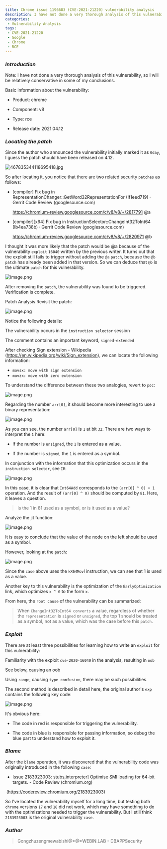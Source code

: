 ```yaml
---
title: Chrome issue 1196683 (CVE-2021-21220) vulnerability analysis
description: I have not done a very thorough analysis of this vulnerability, so I will be relatively conservative in some of my conclusions.
categories:
 - Vulnerability Analysis
tags:
 - CVE-2021-21220
 - Google
 - Chrome
 - RCE
---
```


### *Introduction*

Note: I have not done a very thorough analysis of this vulnerability, so I will be relatively conservative in some of my conclusions.

Basic information about the vulnerability:

- Product: chrome


- Component: v8

- Type: rce

- Release date: 2021.04.12


### *Locating the patch*

Since the author who announced the vulnerability initially marked it as `0day`, I guess the patch should have been released on 4.12.

![467835344118695418.jpg](https://i.loli.net/2021/04/16/4zsAGyPtZ3FvuoJ.jpg)

So after locating it, you notice that there are two related security `patches` as follows:

- [compiler] Fix bug in RepresentationChanger::GetWord32RepresentationFor (If1eed719) · Gerrit Code Review (googlesource.com)

  https://chromium-review.googlesource.com/c/v8/v8/+/2817791 @a

- [compiler\][x64] Fix bug in InstructionSelector::ChangeInt32ToInt64 (Ib4ea738b) · Gerrit Code Review (googlesource.com)

  https://chromium-review.googlesource.com/c/v8/v8/+/2820971 @b

I thought it was more likely that the patch would be @a because of the vulnerability `exploit` `16040` written by the previous writer. It turns out that the exploit still fails to trigger without adding the `@a` `patch`, because the `@b` `patch` has already been added in that version. So we can deduce that `@b` is the ultimate `patch` for this vulnerability.

![image.png](https://i.loli.net/2021/04/16/Q2gWJoDEep1GvLl.png)

After removing the `patch`, the vulnerability was found to be triggered. Verification is complete.

Patch Analysis
Revisit the patch:

![image.png](https://i.loli.net/2021/04/16/pGFbtshWMrOwkD4.png)

Notice the following details:

The vulnerability occurs in the `instruction selector` session

The comment contains an important keyword, `signed-extended`

After checking Sign extension - Wikipedia (https://en.wikipedia.org/wiki/Sign_extension), we can locate the following information:

- `movsx: move with sign extension`
- `movzx: move with zero extension`

To understand the difference between these two analogies, revert to `poc`:

![image.png](https://i.loli.net/2021/04/16/QDnNwlmXkGCsfbh.png)

Regarding the number `arr[0]`, it should become more interesting to use a binary representation:

![image.png](https://i.loli.net/2021/04/16/7cBHrOGqnuxp6vP.png)

As you can see, the number `arr[0]` is `1` at bit `32`. There are two ways to interpret the `1` here:

- If the number is `unsigned`, the `1` is entered as a value.

- If the number is `signed`, the `1` is entered as a symbol.


In conjunction with the information that this optimization occurs in the `instruction selector`, see `IR`:

![image.png](https://i.loli.net/2021/04/16/PWsikCrMuR7Qqtf.png)

In this case, it is clear that `Int64Add` corresponds to the `(arr[0] ^ 0) + 1` operation. And the result of `(arr[0] ^ 0)` should be computed by `81`.  Here, it leaves a question.

> Is the 1 in 81 used as a symbol, or is it used as a value?
>

Analyze the jit function:

![image.png](https://i.loli.net/2021/04/16/NRTyms6qnYxJDGV.png)

It is easy to conclude that the value of the node on the left should be used as a symbol.

However, looking at the `patch`:

![image.png](https://i.loli.net/2021/04/16/YefKUtEmcSPCAFo.png)

Since the `case` above uses the `kX64Mov`l instruction, we can see that 1 is used as a value. 

Another key to this vulnerability is the optimization of the `EarlyOptimization` link, which optimizes `x ^ 0` to the form `x`.

From here, the `root cause` of the vulnerability can be summarized:

> When `ChangeInt32ToInt64 converts` a value, regardless of whether the `representation` is `signed` or `unsigned`, the top 1 should be treated as a symbol, not as a value, which was the case before this `patch`.

### *Exploit*

There are at least three possibilities for learning how to write an `exploit` for this vulnerability:

Familiarity with the exploit `cve-2020-16040` in the analysis, resulting in `oob`

See below, causing an oob

Using `range`, causing `type confusion`, there may be such possibilities.

The second method is described in detail here, the original author's `exp` contains the following key code:

![image.png](https://i.loli.net/2021/04/16/AoHsbENrXtY7ZeV.png)

It's obvious here:

- The code in red is responsible for triggering the vulnerability.

- The code in blue is responsible for passing information, so debug the blue part to understand how to exploit it.


### *Blame*

After the `blame` operation, it was discovered that the vulnerability code was originally introduced in the following `case`:

- Issue 2183923003: stubs,interpreter] Optimise SMI loading for 64-bit targets. - Code Review (chromium.org)


​        (https://codereview.chromium.org/2183923003)

So I've located the vulnerability myself for a long time, but testing both `chrome` versions `17` and `18` did not work, which may have something to do with the optimizations needed to trigger the vulnerability. But I still think `2183923003` is the original vulnerability `case`.

### *Author*

> Gongzhuzengmewabishi@*@*WEBIN.LAB - DBAPPSecurity

